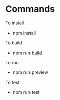 # Commands

To install
 - npm install

To build
 - npm run build

To run
 - npm run preview

To test
 - npm run test

